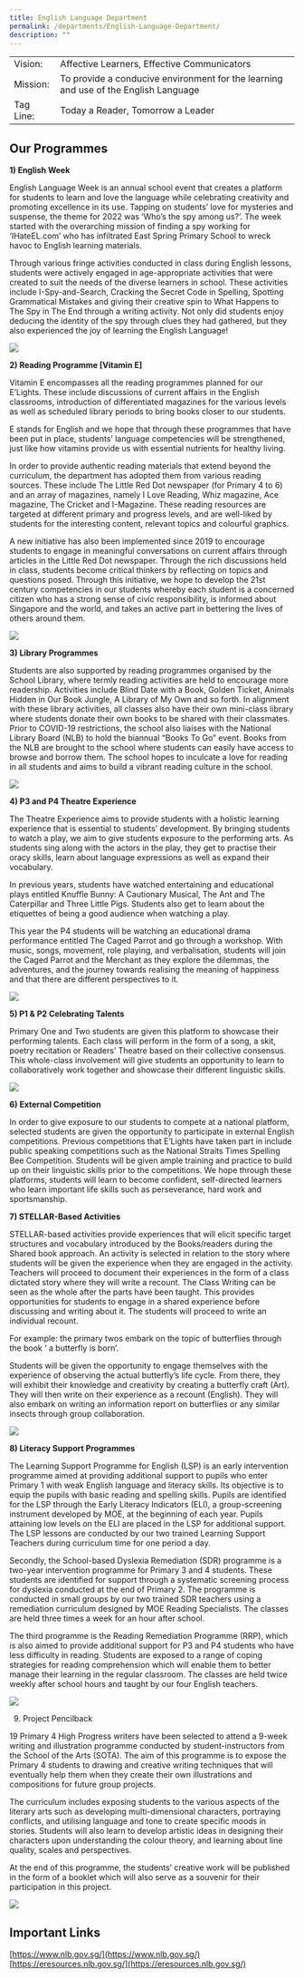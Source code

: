 ```yaml
---
title: English Language Department
permalink: /departments/English-Language-Department/
description: ""
---
```

| ||
| -------- | -------- | 
| Vision:  | Affective Learners, Effective Communicators| 
|Mission:|To provide a conducive environment for the learning and use of the English Language
|Tag Line:|Today a Reader, Tomorrow a Leader

Our Programmes
--------------

**1) English Week**  

English Language Week is an annual school event that creates a platform for students to learn and love the language while celebrating creativity and promoting excellence in its use. Tapping on students’ love for mysteries and suspense, the theme for 2022 was ‘Who’s the spy among us?’. The week started with the overarching mission of finding a spy working for ‘IHateEL.com’ who has infiltrated East Spring Primary School to wreck havoc to English learning materials.  
  
Through various fringe activities conducted in class during English lessons, students were actively engaged in age-appropriate activities that were created to suit the needs of the diverse learners in school. These activities include I-Spy-and-Search, Cracking the Secret Code in Spelling, Spotting Grammatical Mistakes and giving their creative spin to What Happens to The Spy in The End through a writing activity. Not only did students enjoy deducing the identity of the spy through clues they had gathered, but they also experienced the joy of learning the English Language!

![](/images/english.png)

**2) Reading Programme \[Vitamin E\]**

Vitamin E encompasses all the reading programmes planned for our E’Lights. These include discussions of current affairs in the English classrooms, introduction of differentiated magazines for the various levels as well as scheduled library periods to bring books closer to our students.

  

E stands for English and we hope that through these programmes that have been put in place, students’ language competencies will be strengthened, just like how vitamins provide us with essential nutrients for healthy living.

  

In order to provide authentic reading materials that extend beyond the curriculum, the department has adopted them from various reading sources. These include The Little Red Dot newspaper (for Primary 4 to 6) and an array of magazines, namely I Love Reading, Whiz magazine, Ace magazine, The Cricket and I-Magazine. These reading resources are targeted at different primary and progress levels, and are well-liked by students for the interesting content, relevant topics and colourful graphics.

  

A new initiative has also been implemented since 2019 to encourage students to engage in meaningful conversations on current affairs through articles in the Little Red Dot newspaper. Through the rich discussions held in class, students become critical thinkers by reflecting on topics and questions posed. Through this initiative, we hope to develop the 21st century competencies in our students whereby each student is a concerned citizen who has a strong sense of civic responsibility, is informed about Singapore and the world, and takes an active part in bettering the lives of others around them.

![](/images/english2.png)

**3) Library Programmes**

Students are also supported by reading programmes organised by the School Library, where termly reading activities are held to encourage more readership. Activities include Blind Date with a Book, Golden Ticket, Animals Hidden in Our Book Jungle, A Library of My Own and so forth. In alignment with these library activities, all classes also have their own mini-class library where students donate their own books to be shared with their classmates. Prior to COVID-19 restrictions, the school also liaises with the National Library Board (NLB) to hold the biannual “Books To Go” event. Books from the NLB are brought to the school where students can easily have access to browse and borrow them. The school hopes to inculcate a love for reading in all students and aims to build a vibrant reading culture in the school.

![](/images/english3.png)

**4) P3 and P4 Theatre Experience**

The Theatre Experience aims to provide students with a holistic learning experience that is essential to students’ development. By bringing students to watch a play, we aim to give students exposure to the performing arts. As students sing along with the actors in the play, they get to practise their oracy skills, learn about language expressions as well as expand their vocabulary.

  

In previous years, students have watched entertaining and educational plays entitled Knuffle Bunny: A Cautionary Musical, The Ant and The Caterpillar and Three Little Pigs. Students also get to learn about the etiquettes of being a good audience when watching a play.

  

This year the P4 students will be watching an educational drama performance entitled The Caged Parrot and go through a workshop. With music, songs, movement, role playing, and verbalisation, students will join the Caged Parrot and the Merchant as they explore the dilemmas, the adventures, and the journey towards realising the meaning of happiness and that there are different perspectives to it.

![](/images/english4.png)

**5) P1 & P2 Celebrating Talents**

Primary One and Two students are given this platform to showcase their performing talents. Each class will perform in the form of a song, a skit, poetry recitation or Readers’ Theatre based on their collective consensus. This whole-class involvement will give students an opportunity to learn to collaboratively work together and showcase their different linguistic skills.

![](/images/english5.png)

**6) External Competition**

In order to give exposure to our students to compete at a national platform, selected students are given the opportunity to participate in external English competitions. Previous competitions that E’Lights have taken part in include public speaking competitions such as the National Straits Times Spelling Bee Competition. Students will be given ample training and practice to build up on their linguistic skills prior to the competitions. We hope through these platforms, students will learn to become confident, self-directed learners who learn important life skills such as perseverance, hard work and sportsmanship.  

  

**7) STELLAR-Based Activities**

STELLAR-based activities provide experiences that will elicit specific target structures and vocabulary introduced by the Books/readers during the Shared book approach. An activity is selected in relation to the story where students will be given the experience when they are engaged in the activity. Teachers will proceed to document their experiences in the form of a class dictated story where they will write a recount. The Class Writing can be seen as the whole after the parts have been taught. This provides opportunities for students to engage in a shared experience before discussing and writing about it. The students will proceed to write an individual recount.

  

For example: the primary twos embark on the topic of butterflies through the book ‘ a butterfly is born’.

  

Students will be given the opportunity to engage themselves with the experience of observing the actual butterfly’s life cycle. From there, they will exhibit their knowledge and creativity by creating a butterfly craft (Art). They will then write on their experience as a recount (English). They will also embark on writing an information report on butterflies or any similar insects through group collaboration.

![](/images/english6.png)

**8) Literacy Support Programmes**

The Learning Support Programme for English (LSP) is an early intervention programme aimed at providing additional support to pupils who enter Primary 1 with weak English language and literacy skills. Its objective is to equip the pupils with basic reading and spelling skills. Pupils are identified for the LSP through the Early Literacy Indicators (ELI), a group-screening instrument developed by MOE, at the beginning of each year. Pupils attaining low levels on the ELI are placed in the LSP for additional support. The LSP lessons are conducted by our two trained Learning Support Teachers during curriculum time for one period a day.

  

Secondly, the School-based Dyslexia Remediation (SDR) programme is a two-year intervention programme for Primary 3 and 4 students. These students are identified for support through a systematic screening process for dyslexia conducted at the end of Primary 2. The programme is conducted in small groups by our two trained SDR teachers using a remediation curriculum designed by MOE Reading Specialists. The classes are held three times a week for an hour after school.

  

The third programme is the Reading Remediation Programme (RRP), which is also aimed to provide additional support for P3 and P4 students who have less difficulty in reading. Students are exposed to a range of coping strategies for reading comprehension which will enable them to better manage their learning in the regular classroom. The classes are held twice weekly after school hours and taught by our four English teachers.

![](/images/english7.png)

9) Project Pencilback

19 Primary 4 High Progress writers have been selected to attend a 9-week writing and illustration programme conducted by student-instructors from the School of the Arts (SOTA). The aim of this programme is to expose the Primary 4 students to drawing and creative writing techniques that will eventually help them when they create their own illustrations and compositions for future group projects.

  

The curriculum includes exposing students to the various aspects of the literary arts such as developing multi-dimensional characters, portraying conflicts, and utilising language and tone to create specific moods in stories. Students will also learn to develop artistic ideas in designing their characters upon understanding the colour theory, and learning about line quality, scales and perspectives.

  

At the end of this programme, the students’ creative work will be published in the form of a booklet which will also serve as a souvenir for their participation in this project.

![](/images/english8.png)

Important Links
---------------

[https://www.nlb.gov.sg/](https://www.nlb.gov.sg/)  
[https://eresources.nlb.gov.sg/](https://eresources.nlb.gov.sg/)
